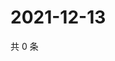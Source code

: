 # 2021-12-13

共 0 条

<!-- BEGIN WEIBO -->
<!-- 最后更新时间 Mon Dec 13 2021 02:16:15 GMT+0800 (China Standard Time) -->

<!-- END WEIBO -->
